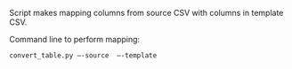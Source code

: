 Script makes mapping columns from source CSV with columns in template CSV.

Command line to perform mapping:

<pre><code>convert_table.py —-source <source CSV> —-template <template CSV> —-target <target CSV>
</code></pre>

